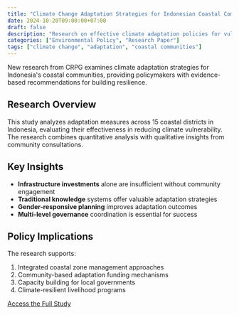 ```yaml
---
title: "Climate Change Adaptation Strategies for Indonesian Coastal Communities"
date: 2024-10-20T09:00:00+07:00
draft: false
description: "Research on effective climate adaptation policies for vulnerable coastal populations"
categories: ["Environmental Policy", "Research Paper"]
tags: ["climate change", "adaptation", "coastal communities"]
---
```


New research from CRPG examines climate adaptation strategies for Indonesia's coastal communities, providing policymakers with evidence-based recommendations for building resilience.

## Research Overview

This study analyzes adaptation measures across 15 coastal districts in Indonesia, evaluating their effectiveness in reducing climate vulnerability. The research combines quantitative analysis with qualitative insights from community consultations.

## Key Insights

- **Infrastructure investments** alone are insufficient without community engagement
- **Traditional knowledge** systems offer valuable adaptation strategies
- **Gender-responsive planning** improves adaptation outcomes
- **Multi-level governance** coordination is essential for success

## Policy Implications

The research supports:
1. Integrated coastal zone management approaches
2. Community-based adaptation funding mechanisms
3. Capacity building for local governments
4. Climate-resilient livelihood programs

[Access the Full Study](/research/climate-adaptation-coastal/)